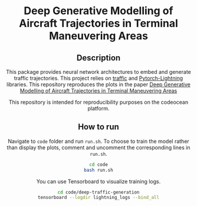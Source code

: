 <div align="center">    
 
# Deep Generative Modelling of Aircraft Trajectories in Terminal Maneuvering Areas

<!--
[![Paper](http://img.shields.io/badge/paper-arxiv.1001.2234-B31B1B.svg)](https://www.nature.com/articles/nature14539)
[![Conference](http://img.shields.io/badge/NeurIPS-2019-4b44ce.svg)](https://papers.nips.cc/book/advances-in-neural-information-processing-systems-31-2018)
[![Conference](http://img.shields.io/badge/ICLR-2019-4b44ce.svg)](https://papers.nips.cc/book/advances-in-neural-information-processing-systems-31-2018)
[![Conference](http://img.shields.io/badge/AnyConference-year-4b44ce.svg)](https://papers.nips.cc/book/advances-in-neural-information-processing-systems-31-2018)  

ARXIV   
[![Paper](http://img.shields.io/badge/arxiv-math.co:1480.1111-B31B1B.svg)](https://www.nature.com/articles/nature14539)

![CI testing](https://github.com/PyTorchLightning/deep-learning-project-template/workflows/CI%20testing/badge.svg?branch=master&event=push)
-->


## Description
This package provides neural network architectures to embed and generate traffic trajectories. This project relies on [traffic](https://traffic-viz.github.io/) and [Pytorch-Lightning](https://www.pytorchlightning.ai/) libraries. This repository reproduces the plots in the paper [Deep Generative Modelling of Aircraft Trajectories in Terminal Maneuvering Areas](https://papers.ssrn.com/sol3/papers.cfm?abstract_id=4254106)

This repository is intended for reproducibility purposes on the codeocean platform.

## How to run 

Navigate to `code` folder and run `run.sh`. To choose to train the model rather than display the plots, comment and uncomment the corresponding lines in `run.sh`.   
 
 ```bash
cd code
bash run.sh
```

You can use Tensorboard to visualize training logs.

```bash
cd code/deep-traffic-generation
tensorboard --logdir lightning_logs --bind_all
```


